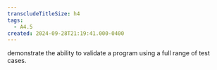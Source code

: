 ```yaml
---
transcludeTitleSize: h4
tags:
  - A4.5
created: 2024-09-28T21:19:41.000-0400
---
```

demonstrate the ability to validate a program using a full range of test cases.